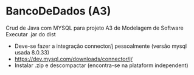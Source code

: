 # BancoDeDados (A3)
 
Crud de Java com MYSQL para projeto A3 de Modelagem de Software 
Executar .jar do dist
* Deve-se fazer a integração connector/j pessoalmente (versão mysql usada 8.0.33)
* https://dev.mysql.com/downloads/connector/j/ 
* Instalar .zip e descompactar (encontra-se na plataform independent)
